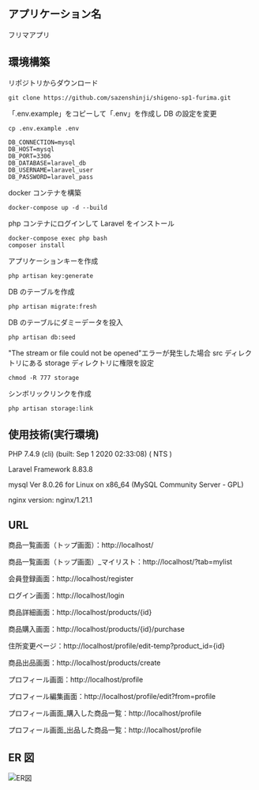 ## アプリケーション名

フリマアプリ

## 環境構築

リポジトリからダウンロード

```
git clone https://github.com/sazenshinji/shigeno-sp1-furima.git
```

「.env.example」をコピーして「.env」を作成し DB の設定を変更

```
cp .env.example .env
```

```
DB_CONNECTION=mysql
DB_HOST=mysql
DB_PORT=3306
DB_DATABASE=laravel_db
DB_USERNAME=laravel_user
DB_PASSWORD=laravel_pass
```

docker コンテナを構築

```
docker-compose up -d --build
```

php コンテナにログインして Laravel をインストール

```
docker-compose exec php bash
composer install
```

アプリケーションキーを作成

```
php artisan key:generate
```

DB のテーブルを作成

```
php artisan migrate:fresh
```

DB のテーブルにダミーデータを投入

```
php artisan db:seed
```

"The stream or file could not be opened"エラーが発生した場合
src ディレクトリにある storage ディレクトリに権限を設定

```
chmod -R 777 storage
```

シンボリックリンクを作成

```
php artisan storage:link
```

## 使用技術(実行環境)

PHP 7.4.9 (cli) (built: Sep 1 2020 02:33:08) ( NTS )

Laravel Framework 8.83.8

mysql Ver 8.0.26 for Linux on x86_64 (MySQL Community Server - GPL)

nginx version: nginx/1.21.1

## URL

商品一覧画面（トップ画面）：http://localhost/

商品一覧画面（トップ画面）\_マイリスト：http://localhost/?tab=mylist

会員登録画面：http://localhost/register

ログイン画面：http://localhost/login

商品詳細画面：http://localhost/products/{id}

商品購入画面：http://localhost/products/{id}/purchase

住所変更ページ：http://localhost/profile/edit-temp?product_id={id}

商品出品画面：http://localhost/products/create

プロフィール画面：http://localhost/profile

プロフィール編集画面：http://localhost/profile/edit?from=profile

プロフィール画面\_購入した商品一覧：http://localhost/profile

プロフィール画面\_出品した商品一覧：http://localhost/profile

## ER 図

![ER図](ER.drawio.png)
